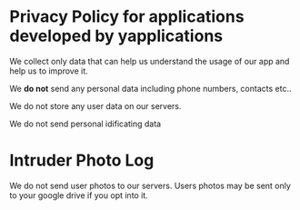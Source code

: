 # Privacy Policy for applications developed by yapplications

We collect only data that can help us understand the usage of our app and help us to improve it.

We **do not** send any personal data including phone numbers, contacts etc..

We do not store any user data on our servers.

We do not send personal idificating data



# Intruder Photo Log

We do not send user photos to our servers. 
Users photos may be sent only to your google drive if you opt into it.
